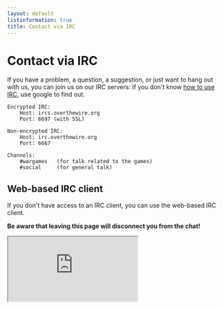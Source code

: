 ```yaml
---
layout: default
listinformation: true
title: Contact via IRC
---
```


Contact via IRC
===============

If you have a problem, a question, a suggestion, or just want to hang
out with us, you can join us on our IRC servers:
If you don't know [how to use IRC][], use google to find out.

	Encrypted IRC:
		Host: ircs.overthewire.org
		Port: 6697 (with SSL)

	Non-encrypted IRC:
		Host: irc.overthewire.org
		Port: 6667

	Channels: 
		#wargames 	(for talk related to the games)
		#social 	(for general talk)

Web-based IRC client
--------------------

If you don't have access to an IRC client, you can use the web-based IRC client.

**Be aware that leaving this page will disconnect you from the chat!**


<iframe id="ircframe" src="https://kiwiirc.com/client/irc.overthewire.org/?nick=WebVisitor?&theme=cli#wargames">
</iframe>

[how to use IRC]: https://en.wikipedia.org/wiki/Wikipedia:IRC/Tutorial

